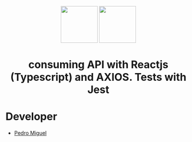 <div align="center" display="flex">
  
<img height="100px" src="https://cdn.jsdelivr.net/gh/devicons/devicon/icons/react/react-original-wordmark.svg" />
<img height="100px" src="https://cdn.jsdelivr.net/gh/devicons/devicon/icons/typescript/typescript-original.svg" />

  <h1 align="center">consuming API with Reactjs (Typescript) and AXIOS. Tests with Jest</h1>
</div>

# Developer

<ul>
  <li><a href="https://github.com/PedroMiguel7">Pedro Miguel</a></li>
</ul>
